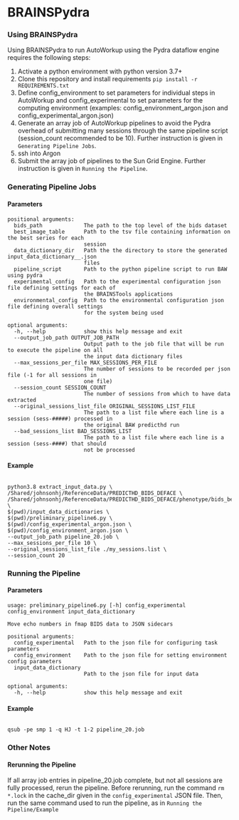 # BRAINSPydra

### Using BRAINSPydra

Using BRAINSPydra to run AutoWorkup using the Pydra dataflow engine requires the following steps:
1) Activate a python environment with python version 3.7+
2) Clone this repository and install requirements `pip install -r REQUIREMENTS.txt`
3) Define config_environment to set parameters for individual steps in AutoWorkup and config_experimental to set parameters for the computing environment (examples: config_environment_argon.json and config_experimental_argon.json)
4) Generate an array job of AutoWorkup pipelines to avoid the Pydra overhead of submitting many sessions through the same pipeline script (session_count recommended to be 10). Further instruction is given in `Generating Pipeline Jobs`.
5) ssh into Argon
6) Submit the array job of pipelines to the Sun Grid Engine. Further instruction is given in `Running the Pipeline`.

### Generating Pipeline Jobs

#### Parameters
```
positional arguments:
  bids_path             The path to the top level of the bids dataset
  best_image_table      Path to the tsv file containing information on the best series for each
                        session
  data_dictionary_dir   Path the the directory to store the generated input_data_dictionary__.json
                        files
  pipeline_script       Path to the python pipeline script to run BAW using pydra
  experimental_config   Path to the experimental configuration json file defining settings for each of
                        the BRAINSTools applications
  environmental_config  Path to the environmental configuration json file defining overall settings
                        for the system being used

optional arguments:
  -h, --help            show this help message and exit
  --output_job_path OUTPUT_JOB_PATH
                        Output path to the job file that will be run to execute the pipeline on all
                        the input data dictionary files
  --max_sessions_per_file MAX_SESSIONS_PER_FILE
                        The number of sessions to be recorded per json file (-1 for all sessions in
                        one file)
  --session_count SESSION_COUNT
                        The number of sessions from which to have data extracted
  --original_sessions_list_file ORIGINAL_SESSIONS_LIST_FILE
                        The path to a list file where each line is a session (sess-#####) processed in
                        the original BAW predicthd run
  --bad_sessions_list BAD_SESSIONS_LIST
                        The path to a list file where each line is a session (sess-####) that should
                        not be processed
```

#### Example
```

python3.8 extract_input_data.py \
/Shared/johnsonhj/ReferenceData/PREDICTHD_BIDS_DEFACE \
/Shared/johnsonhj/ReferenceData/PREDICTHD_BIDS_DEFACE/phenotype/bids_best_image_table.tsv \
$(pwd)/input_data_dictionaries \
$(pwd)/preliminary_pipeline6.py \
$(pwd)/config_experimental_argon.json \
$(pwd)/config_environment_argon.json \
--output_job_path pipeline_20.job \
--max_sessions_per_file 10 \
--original_sessions_list_file ./my_sessions.list \
--session_count 20

```

### Running the Pipeline

#### Parameters
```
usage: preliminary_pipeline6.py [-h] config_experimental config_environment input_data_dictionary

Move echo numbers in fmap BIDS data to JSON sidecars

positional arguments:
  config_experimental   Path to the json file for configuring task parameters
  config_environment    Path to the json file for setting environment config parameters
  input_data_dictionary
                        Path to the json file for input data

optional arguments:
  -h, --help            show this help message and exit
```

#### Example
```

qsub -pe smp 1 -q HJ -t 1-2 pipeline_20.job

```

### Other Notes

#### Rerunning the Pipeline
If all array job entries in pipeline_20.job complete, but not all sessions are fully processed, rerun the pipeline. Before rerunning, run the command `rm *.lock` in the cache_dir given in the `config_experimental` JSON file. Then, run the same command used to run the pipeline, as in `Running the Pipeline/Example`
